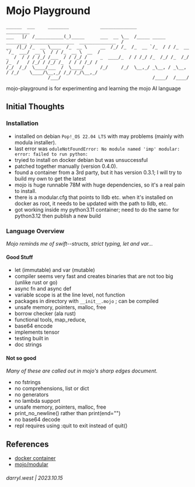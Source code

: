 # Mojo Playground

```
______  ___     ________            ______________                                                 _________
___   |/  /___________(_)_____      ___  __ \__  /_____ _____  ________ _________________  ______________  /
__  /|_/ /_  __ \____  /_  __ \     __  /_/ /_  /_  __ `/_  / / /_  __ `/_  ___/  __ \  / / /_  __ \  __  /
_  /  / / / /_/ /___  / / /_/ /     _  ____/_  / / /_/ /_  /_/ /_  /_/ /_  /   / /_/ / /_/ /_  / / / /_/ /
/_/  /_/  \____/___  /  \____/      /_/     /_/  \__,_/ _\__, / _\__, / /_/    \____/\__,_/ /_/ /_/\__,_/
                /___/                                   /____/  /____/
```

mojo-playground is for experimenting and learning the mojo AI language

## Initial Thoughts

### Installation

* installed on debian `Pop!_OS 22.04 LTS` with may problems (mainly with modula installer).
* last error was `oduleNotFoundError: No module named 'imp' modular: error: failed to run python:`
* tryied to install on docker debian but was unsuccessful
* patched together manually (version 0.4.0).
* found a container from a 3rd party, but it has version 0.3.1; I will try to build my own to get the latest
* mojo is huge runnable 78M with huge dependencies, so it's a real pain to install.
* there is a modular.cfg that points to lldb etc.  when it's installed on docker as root, it needs to be updated with the path to lldb, etc.
* got working inside my python3.11 container; need to do the same for python3.12 then publish a new build

### Language Overview

_Mojo reminds me of swift--structs, strict typing, let and var..._

#### Good Stuff

* let (immutable) and var (mutable)
* compiler seems very fast and creates binaries that are not too big (unlike rust or go)
* async fn and async def
* variable scope is at the line level, not function
* packages in directory with `__init__.mojo` ; can be compiled
* unsafe memory, pointers, malloc, free
* borrow checker (ala rust)
* functional tools, map_reduce, 
* base64 encode
* implements tensor
* testing built in
* doc strings

#### Not so good

_Many of these are called out in mojo's *sharp edges* document._

* no fstrings
* no comprehensions, list or dict
* no generators
* no lambda support
* unsafe memory, pointers, malloc, free
* print_no_newline() rather than print(end="")
* no base64 decode
* repl requires using :quit to exit instead of quit()

## References

* [docker container](https://hub.docker.com/r/abequie/mojo)
* [mojo/modular](developer.modular.com)

###### darryl.west | 2023.10.15
